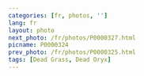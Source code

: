 ```yaml
---
categories: [fr, photos, '']
lang: fr
layout: photo
next_photo: /fr/photos/P0000327.html
picname: P0000324
prev_photo: /fr/photos/P0000325.html
tags: [Dead Grass, Dead Oryx]
---
```

